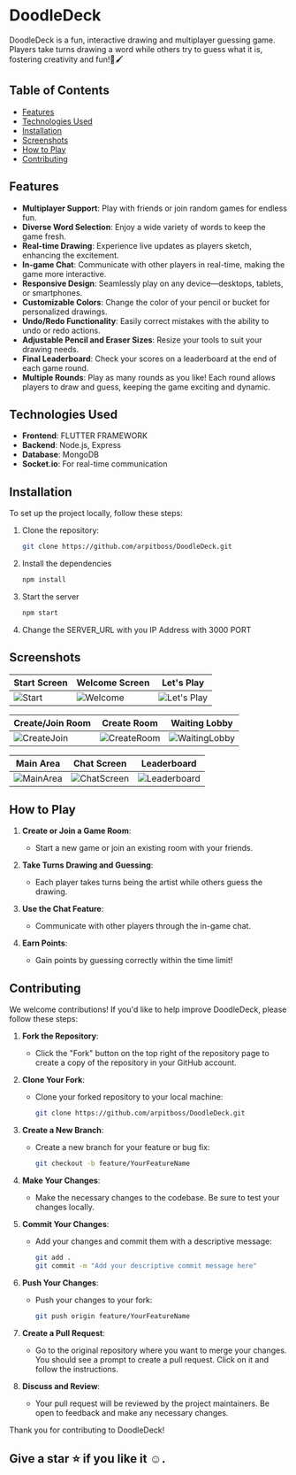 # DoodleDeck

DoodleDeck is a fun, interactive drawing and multiplayer guessing game. Players take turns drawing a word while others try to guess what it is, fostering creativity and fun!🎨🖌️

## Table of Contents

- [Features](#features)
- [Technologies Used](#technologies-used)
- [Installation](#installation)
- [Screenshots](#screenshots)
- [How to Play](#how-to-play)
- [Contributing](#contributing)

## Features

- **Multiplayer Support**: Play with friends or join random games for endless fun.
- **Diverse Word Selection**: Enjoy a wide variety of words to keep the game fresh.
- **Real-time Drawing**: Experience live updates as players sketch, enhancing the excitement.
- **In-game Chat**: Communicate with other players in real-time, making the game more interactive.
- **Responsive Design**: Seamlessly play on any device—desktops, tablets, or smartphones.
- **Customizable Colors**: Change the color of your pencil or bucket for personalized drawings.
- **Undo/Redo Functionality**: Easily correct mistakes with the ability to undo or redo actions.
- **Adjustable Pencil and Eraser Sizes**: Resize your tools to suit your drawing needs.
- **Final Leaderboard**: Check your scores on a leaderboard at the end of each game round.
- **Multiple Rounds**: Play as many rounds as you like! Each round allows players to draw and guess, keeping the game exciting and dynamic.

## Technologies Used

- **Frontend**: FLUTTER FRAMEWORK
- **Backend**: Node.js, Express
- **Database**: MongoDB
- **Socket.io**: For real-time communication

## Installation

To set up the project locally, follow these steps:

1. Clone the repository:
   ```bash
   git clone https://github.com/arpitboss/DoodleDeck.git

2. Install the dependencies
   ```bash
   npm install

3. Start the server
   ```bash
   npm start

4. Change the SERVER_URL with you IP Address with 3000 PORT

## Screenshots

| Start Screen | Welcome Screen | Let's Play |
|--------------|----------------|------------|
| ![Start](https://github.com/user-attachments/assets/9623ef93-4aeb-4552-8111-1e7c03c95a39) | ![Welcome](https://github.com/user-attachments/assets/4f414496-970f-4a97-b4ad-c7d16f30dbcc) | ![Let's Play](https://github.com/user-attachments/assets/7c9fde95-0bf9-49d1-81cc-9a805b9aea78) |

| Create/Join Room | Create Room | Waiting Lobby |
|-------------------|-------------|---------------|
| ![CreateJoin](https://github.com/user-attachments/assets/35b50ee5-4651-40fd-98db-dc3e959231d7) | ![CreateRoom](https://github.com/user-attachments/assets/51e87654-168e-487d-9367-77093b64a96a) | ![WaitingLobby](https://github.com/user-attachments/assets/7e030802-c4f7-46ee-a835-c4cffab184e3) |

| Main Area | Chat Screen | Leaderboard |
|-----------|-------------|-------------|
| ![MainArea](https://github.com/user-attachments/assets/60b155ca-4053-4685-bb4e-195390d31190) | ![ChatScreen](https://github.com/user-attachments/assets/19f45c2c-65db-4fb7-88c7-327358f51f96) | ![Leaderboard](https://github.com/user-attachments/assets/5e2735a1-78d6-4b5d-bc8c-383ee3224de5) |

## How to Play

1. **Create or Join a Game Room**: 
   - Start a new game or join an existing room with your friends.

2. **Take Turns Drawing and Guessing**: 
   - Each player takes turns being the artist while others guess the drawing.

3. **Use the Chat Feature**: 
   - Communicate with other players through the in-game chat.

4. **Earn Points**: 
   - Gain points by guessing correctly within the time limit!


## Contributing

We welcome contributions! If you'd like to help improve DoodleDeck, please follow these steps:

1. **Fork the Repository**: 
   - Click the "Fork" button on the top right of the repository page to create a copy of the repository in your GitHub account.

2. **Clone Your Fork**: 
   - Clone your forked repository to your local machine:
     ```bash
     git clone https://github.com/arpitboss/DoodleDeck.git
     ```

3. **Create a New Branch**: 
   - Create a new branch for your feature or bug fix:
     ```bash
     git checkout -b feature/YourFeatureName
     ```

4. **Make Your Changes**: 
   - Make the necessary changes to the codebase. Be sure to test your changes locally.

5. **Commit Your Changes**: 
   - Add your changes and commit them with a descriptive message:
     ```bash
     git add .
     git commit -m "Add your descriptive commit message here"
     ```

6. **Push Your Changes**: 
   - Push your changes to your fork:
     ```bash
     git push origin feature/YourFeatureName
     ```

7. **Create a Pull Request**: 
   - Go to the original repository where you want to merge your changes. You should see a prompt to create a pull request. Click on it and follow the instructions.

8. **Discuss and Review**: 
   - Your pull request will be reviewed by the project maintainers. Be open to feedback and make any necessary changes.

Thank you for contributing to DoodleDeck!

## Give a star ⭐ if you like it ☺️.
